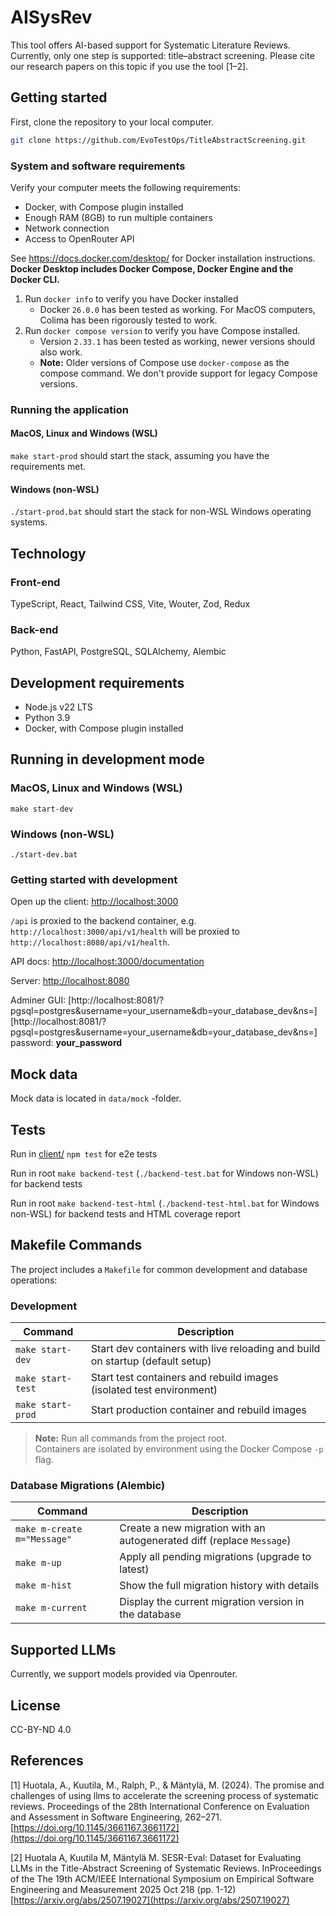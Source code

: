# AISysRev
This tool offers AI-based support for Systematic Literature Reviews. Currently, only one step is supported: title–abstract screening.
Please cite our research papers on this topic if you use the tool [1–2].

## Getting started

First, clone the repository to your local computer.
```bash
git clone https://github.com/EvoTestOps/TitleAbstractScreening.git
```

### System and software requirements

Verify your computer meets the following requirements:

- Docker, with Compose plugin installed
- Enough RAM (8GB) to run multiple containers
- Network connection
- Access to OpenRouter API

See https://docs.docker.com/desktop/ for Docker installation instructions. **Docker Desktop includes Docker Compose, Docker Engine and the Docker CLI.**

1. Run `docker info` to verify you have Docker installed
   - Docker `26.0.0` has been tested as working. For MacOS computers, Colima has been rigorously tested to work.
3. Run `docker compose version` to verify you have Compose installed.
   - Version `2.33.1` has been tested as working, newer versions should also work.
   - **Note:** Older versions of Compose use `docker-compose` as the compose command. We don't provide support for legacy Compose versions.
 

### Running the application

#### MacOS, Linux and Windows (WSL)

`make start-prod` should start the stack, assuming you have the requirements met.

#### Windows (non-WSL)

`./start-prod.bat` should start the stack for non-WSL Windows operating systems.

## Technology

### Front-end

TypeScript, React, Tailwind CSS, Vite, Wouter, Zod, Redux

### Back-end

Python, FastAPI, PostgreSQL, SQLAlchemy, Alembic

## Development requirements
- Node.js v22 LTS
- Python 3.9
- Docker, with Compose plugin installed

## Running in development mode

### MacOS, Linux and Windows (WSL)

`make start-dev`

### Windows (non-WSL)

`./start-dev.bat`

### Getting started with development

Open up the client: [http://localhost:3000](http://localhost:3000)

`/api` is proxied to the backend container, e.g. `http://localhost:3000/api/v1/health` will be proxied to `http://localhost:8080/api/v1/health`.

API docs: [http://localhost:3000/documentation](http://localhost:3000/docs)

Server: [http://localhost:8080](http://localhost:3000)

Adminer GUI: [http://localhost:8081/?pgsql=postgres&username=your_username&db=your_database_dev&ns=][http://localhost:8081/?pgsql=postgres&username=your_username&db=your_database_dev&ns=] password: **your_password**

## Mock data

Mock data is located in `data/mock` -folder.

## Tests

Run in [client/](./client/) `npm test` for e2e tests

Run in root `make backend-test` (`./backend-test.bat` for Windows non-WSL) for backend tests

Run in root `make backend-test-html` (`./backend-test-html.bat` for Windows non-WSL) for backend tests and HTML coverage report

## Makefile Commands

The project includes a `Makefile` for common development and database operations:

### Development

| Command           | Description                                                                   |
| ----------------- | ----------------------------------------------------------------------------- |
| `make start-dev`  | Start dev containers with live reloading and build on startup (default setup) |
| `make start-test` | Start test containers and rebuild images (isolated test environment)          |
| `make start-prod` | Start production container and rebuild images                                 |

> **Note:** Run all commands from the project root.  
> Containers are isolated by environment using the Docker Compose `-p` flag.

### Database Migrations (Alembic)

| Command                     | Description                                                           |
| --------------------------- | --------------------------------------------------------------------- |
| `make m-create m="Message"` | Create a new migration with an autogenerated diff (replace `Message`) |
| `make m-up`                 | Apply all pending migrations (upgrade to latest)                      |
| `make m-hist`               | Show the full migration history with details                          |
| `make m-current`            | Display the current migration version in the database                 |

## Supported LLMs

Currently, we support models provided via Openrouter.

## License

CC-BY-ND 4.0


## References

[1]  Huotala, A., Kuutila, M., Ralph, P., & Mäntylä, M. (2024). The promise and challenges of using llms to accelerate the screening process of systematic reviews. Proceedings of the 28th International Conference on Evaluation and Assessment in Software Engineering, 262–271. [https://doi.org/10.1145/3661167.3661172](https://doi.org/10.1145/3661167.3661172)

[2] Huotala A, Kuutila M, Mäntylä M. SESR-Eval: Dataset for Evaluating LLMs in the Title-Abstract Screening of Systematic Reviews. InProceedings of the The 19th ACM/IEEE International Symposium on Empirical Software Engineering and Measurement 2025 Oct 218 (pp. 1-12) [https://arxiv.org/abs/2507.19027](https://arxiv.org/abs/2507.19027)
